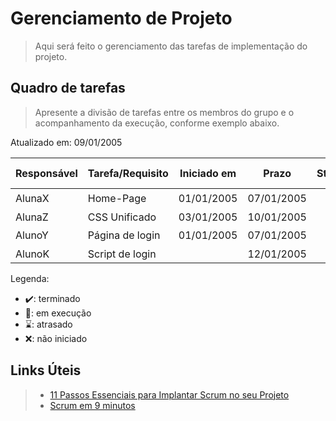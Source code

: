 # Gerenciamento de Projeto

> Aqui será feito o gerenciamento das tarefas de implementação do projeto.

## Quadro de tarefas

> Apresente a divisão de tarefas entre os membros do grupo e o acompanhamento da execução, conforme exemplo abaixo.

Atualizado em: 09/01/2005

| Responsável   | Tarefa/Requisito | Iniciado em    | Prazo      | Status | Terminado em    |
| :----         |    :----         |      :----:    | :----:     | :----: | :----:          |
| AlunaX        | Home-Page        | 01/01/2005     | 07/01/2005 | ✔️     | 05/01/2005      |
| AlunaZ        | CSS Unificado    | 03/01/2005     | 10/01/2005 | 📝     |                 |
| AlunoY        | Página de login  | 01/01/2005     | 07/01/2005 | ⌛     |                 |
| AlunoK        | Script de login  |                | 12/01/2005 | ❌     |       |

Legenda:
- ✔️: terminado
- 📝: em execução
- ⌛: atrasado
- ❌: não iniciado


## Links Úteis
> - [11 Passos Essenciais para Implantar Scrum no seu Projeto](https://mindmaster.com.br/scrum-11-passos/)
> - [Scrum em 9 minutos](https://www.youtube.com/watch?v=XfvQWnRgxG0)


